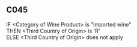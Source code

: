 ## C045
IF &lt;Category of Wine Product&gt; is "Imported wine"  
THEN &lt;Third Country of Origin&gt; is 'R'  
ELSE &lt;Third Country of Origin&gt; does not apply
